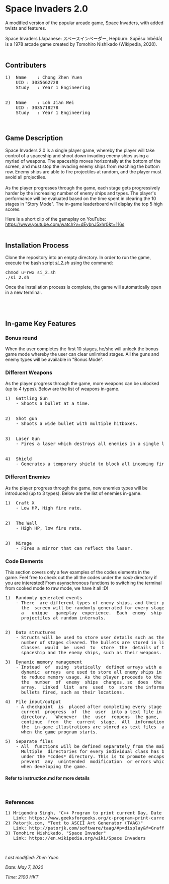 
# Space Invaders 2.0

A  modified  version of the popular arcade game, Space Invaders, with added
twists and features.

Space Invaders (Japanese: スペースインベーダー, Hepburn: Supēsu Inbēdā)
is a 1978 arcade game created by Tomohiro Nishikado (Wikipedia, 2020).
<br/>
<br/>

## Contributers

<pre>
1)	Name	: Chong Zhen Yuen
&nbsp 	UID	: 3035662728
&nbsp 	Study	: Year 1 Engineering
<br/>
2)	Name	: Loh Jian Wei
&nbsp 	UID	: 3035718278
&nbsp 	Study	: Year 1 Engineering
</pre>

<br/>

## Game Description

Space  Invaders  2.0  is a single player game, whereby the player will take
control  of  a spaceship and shoot down invading enemy ships using a myriad
of  weapons.  The spaceship moves horizontally at the bottom of the screen,
and  must stop the invading enemy ships from reaching the bottom row. Enemy
ships are able to fire projectiles at random, and the player must avoid all
projectiles.
<br/>
<br/>
As  the  player  progresses through the game, each stage gets progressively
harder  by  the  increasing  number  of enemy ships and types. 
The player's performance  will be  evaluated  based on the  time  spent in 
clearing the 10  stages  in  "Story Mode". The  in-game  leaderboard  will
display the top 5 high scores.

Here is a short clip of the gameplay on YouTube:
https://www.youtube.com/watch?v=dEybnJ5xhr0&t=116s
<br/>
<br/>

## Installation Process

Clone the repository into an empty directory. In order to run the game,
execute the bash script *si_2.sh* using the command:

<pre>
chmod u=rwx si_2.sh
./si_2.sh
</pre>

Once the installation process is complete, the game will automatically open in a new terminal.

<br/>
<br/>

## In-game Key Features

### Bonus round

When the user completes the first 10 stages, he/she will unlock the bonus game mode whereby the user can clear unlimited stages. All the guns and enemy types will be available in "Bonus Mode". 
<br/>

### Different Weapons

As the player progress through the game, more weapons can be unlocked (up to 4 types).
Below are the list of weapons in-game.
<br/>

<pre>
1)	Gattling Gun
&nbsp	- Shoots a bullet at a time.
<br/>
2)	Shot gun
&nbsp	- Shoots a wide bullet with multiple hitboxes.
<br/>
3)	Laser Gun
&nbsp	- Fires a laser which destroys all enemies in a single line.
<br/>
4)	Shield
&nbsp	- Generates a temporary shield to block all incoming fire.
</pre>

### Different Enemies

As the player progress through the game, new enemies types will be introduced (up to 3 types).
Below are the list of enemies in-game.
<br/>

<pre>
1)	Craft X
&nbsp	- Low HP, High fire rate.
<br/>
2) 	The Wall
&nbsp	- High HP, low fire rate.
<br/>
3)	Mirage
&nbsp	- Fires a mirror that can reflect the laser.
</pre>

### Code Elements

This section covers only a few examples of the codes elements in the game. Feel free to check out the all the codes under the *code* directory if you are interested! From asynschronous functions to switching the terminal from cooked mode to raw mode, we have it all :D!

<pre>
1) 	Randomly generated events
	- There  are different types of enemy ships, and their positions on
	  the  screen will be randomly generated for every stage to provide
	  a   unique   gameplay  experience.  Each  enemy  ship  will  fire
	  projectiles at random intervals.
</pre>

<pre>	 
2)	Data structures
	- Structs will be used to store user details such as their name and
	  number of stages cleared. The bullets are stored in linked lists.
	  Classes  would  be  used  to  store  the  details of the player's
	  spaceship and the enemy ships, such as their weapons.
</pre>

<pre>
3) 	Dynamic memory management
	- Instead  of  using  statically  defined arrays with a fixed size,
	  dynamic  arrays  are used to store all enemy ships in every stage
	  to reduce memory usage. As the player proceeds to the next stage,
	  the  number  of  enemy  ships  changes, so  does  the size of the
	  array.  Linked  list  are  used  to  store the information of the
	  bullets fired, such as their locations.
</pre>

<pre>
4)	File input/output
	- A checkpoint  is  placed after completing every stage to save the
	  current  progress  of  the  user  into a text file in the *saves*
	  directory.   Whenever  the  user  reopens  the game,  he/she  can  
	  continue  from  the  current  stage.  All  information  including   
	  the  in-game illustrations are stored as text files  and imported
	  when the game program starts. 
</pre>

<pre>
5)	Separate files
	- All  functions will be defined separately from the main function.
	  Multiple  directories for every individual class has been created
	  under the *codes* directory. This is to promote encapsulation and
	  prevent  any  unintended  modification  or errors which may occur
	  when developing the game.
</pre>

#### Refer to instruction.md for more details
<br/>

### References
<pre>
1) Mrigendra Singh, "C++ Program to print current Day, Date and Time"
   Link: https://www.geeksforgeeks.org/c-program-print-current-day-date-time/
2) Patorjk.com, "Text to ASCII Art Generator (TAAG)"
   Link: http://patorjk.com/software/taag/#p=display&f=Graffiti&t=Type%20Something%20
3) Tomohiro Nishikado, "Space Invader" 
   Link: https://en.wikipedia.org/wiki/Space_Invaders
</pre>

<br/>

*Last modified: Zhen Yuen*
<br/>

*Date: May 7, 2020*
<br/>

*Time: 2100 HKT*
<br/>
